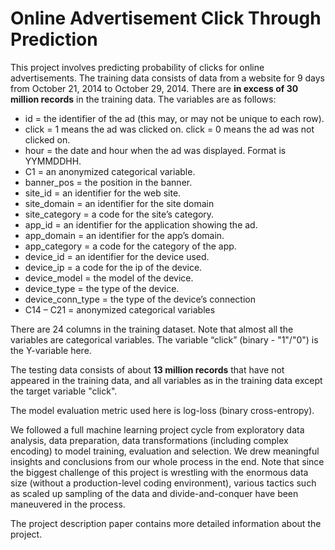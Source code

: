 # Online Advertisement Click Through Prediction

This project involves predicting probability of clicks for online advertisements. The training data consists of data from a website for 9 days from October 21, 2014 to October 29, 2014. There are **in excess of 30 million records** in the training data. The variables are as follows:
- id = the identifier of the ad (this may, or may not be unique to each row).
- click = 1 means the ad was clicked on. click = 0 means the ad was not clicked on.
- hour = the date and hour when the ad was displayed. Format is YYMMDDHH.
- C1 = an anonymized categorical variable.
- banner_pos = the position in the banner.
- site_id = an identifier for the web site.
- site_domain = an identifier for the site domain
- site_category = a code for the site’s category.
- app_id = an identifier for the application showing the ad.
- app_domain = an identifier for the app’s domain.
- app_category = a code for the category of the app.
- device_id = an identifier for the device used.
- device_ip = a code for the ip of the device.
- device_model = the model of the device.
- device_type = the type of the device.
- device_conn_type = the type of the device’s connection
- C14 – C21 = anonymized categorical variables

There are 24 columns in the training dataset. Note that almost all the variables are categorical variables. The variable “click” (binary - "1"/"0") is the Y-variable here.

The testing data consists of about **13 million records** that have not appeared in the training data, and all variables as in the training data except the target variable "click".

The model evaluation metric used here is log-loss (binary cross-entropy).

We followed a full machine learning project cycle from exploratory data analysis, data preparation, data transformations (including complex encoding) to model training, evaluation and selection. We drew meaningful insights and conclusions from our whole process in the end. Note that since the biggest challenge of this project is wrestling with the enormous data size (without a production-level coding environment), various tactics such as scaled up sampling of the data and divide-and-conquer have been maneuvered in the process.

The project description paper contains more detailed information about the project.
